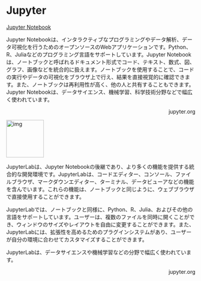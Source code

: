 # Jupyter 

[Jupyter Notebook](https://jupyter.org/)

Jupyter Notebookは、インタラクティブなプログラミングやデータ解析、データ可視化を行うためのオープンソースのWebアプリケーションです。Python、R、Juliaなどのプログラミング言語をサポートしています。Jupyter Notebookは、ノートブックと呼ばれるドキュメント形式でコード、テキスト、数式、図、グラフ、画像などを統合的に扱えます。ノートブックを使用することで、コードの実行やデータの可視化をブラウザ上で行え、結果を直接視覚的に確認できます。また、ノートブックは再利用性が高く、他の人と共有することもできます。Jupyter Notebookは、データサイエンス、機械学習、科学技術分野などで幅広く使われています。

<p align="right">jupyter.org</p>

<img src="../images/logo/tor.svg" alt="img" height="100" >

JupyterLabは、Jupyter Notebookの後継であり、より多くの機能を提供する統合的な開発環境です。JupyterLabは、コードエディター、コンソール、ファイルブラウザ、マークダウンエディター、ターミナル、データビューアなどの機能を含んでいます。これらの機能は、ノートブックと同じように、ウェブブラウザで直接使用することができます。

JupyterLabでは、ノートブックと同様に、Python、R、Julia、およびその他の言語をサポートしています。ユーザーは、複数のファイルを同時に開くことができ、ウィンドウのサイズやレイアウトを自由に変更することができます。また、JupyterLabには、拡張性を高めるためのプラグインシステムがあり、ユーザーが自分の環境に合わせてカスタマイズすることができます。

JupyterLabは、データサイエンスや機械学習などの分野で幅広く使われています。

<p align="right">jupyter.org</p>

